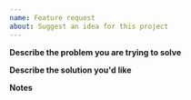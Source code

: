 ```yaml
---
name: Feature request
about: Suggest an idea for this project
---
```


<!-- Thanks for filing a 🙋 feature request 😄! -->

**Describe the problem you are trying to solve**
<!-- A clear and concise description of the problem this feature request is trying to solve. -->

**Describe the solution you'd like**
<!-- A clear and concise description of what you want to happen. -->

**Notes**
<!-- Any additional context or information you feel may be relevant to the issue. -->
